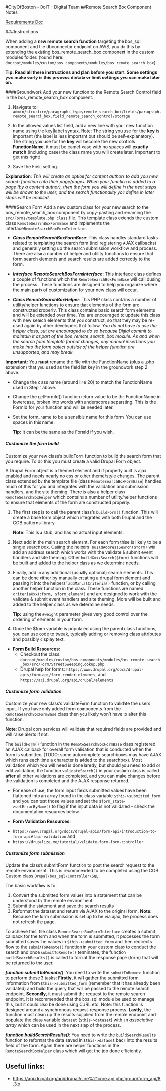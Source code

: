 #CityOfBoston - DoIT - Digital Team
##Remote Search Box Component Notes

[Requirements Doc](https://docs.google.com/document/d/1hLPKfbEyrarL8gDzik_xoeL4a2luui43m1KI_VwuNoE/edit#heading=h.c4xtxi2oiqfj)

###Instructions

When adding a **new remote search function** targeting the bos_sql component and the dbconnector endpoint on AWS,
you do this by extending the existing bos_remote_search_box component in the custom modules folder.
(found here: `docroot/modules/custom/bos_components/modules/bos_remote_search_box`).


**Tip: Read all these instructions and plan before you start. Some settings you make early in this process dictate
or limit settings you can make later on.**


####Groundwork
Add your new function to the Remote Search Control field in the bos_remote_search_box component.
1. Navigate to:
`admin/structure/paragraphs_type/remote_search_box/fields/paragraph.remote_search_box.field_remote_search_control/storage`

2. In the allowed values list field, add a new line with your new function name using the key|label syntax.
Note: The string you use for the **key** is important (the label is less important but should be self-explanatory).
The string you use for the **key** will become the new controls **FunctionName**, it must be camel-case with no spaces
will **exactly match** (including case) the class name you will create later.  Important to get this right!
3. Save the Field setting.

**Explanation**: _This will create an option for content authors to add you new search function onto their
page/pages. When your function is added to a page (by a content author), then the form you will define in
the next steps will be shown to the user, and the search functionality you define in later steps will be enabled._

####Search Form
Add a new custom class for your new search to the bos_remote_search_box component by copy-pasting and renaming the
`src/Forms/template.php class` file.  This template class extends the custom class `RemoteSearchBoxFormBase` and
implements the interface`RemoteSearchBoxFormInterface`.

* ***Class RemoteSearchBoxFormBase***: This class handles standard tasks related to templating the search form (incl registering AJAX callbacks) and generally
setting up the search submission workflow and process.  There are also a number of helper and utility functions to
ensure that form search elements and search results are added correctly to the form.

* ***Interface RemoteSearchBoxFormInterface***:
This interface class defines a couple of functions which the `RemoteSearchBoxFormBase` will call dusing the process. These
functions are designed to help you organize where the main parts of customization for your new class will occur.

* ***Class RemoteSearchBoxHelper***:
This PHP class contains a number of utility/helper functions to ensure that elements of the form are constructed
properly. This class contains basic search form elements and will be extended over time.  You are encouraged to update
this class with new search elements that you construct, so that they may be re-used again by other developers that follow.
*You do not have to use the helper class, but are encouraged to do so because Digial commit to maintain it as part of
the bos_remote_search_box module. As and when the search form template format changes, any manual insertions you make
into the form object outside of the helper function are unsupported, and may break.*

**Important:** You **must** rename the file with the FunctionName (plus a .php extension) that you used as the
field list key in the groundwork step 2 above.

* Change the class name (around line 20) to match the FunctionName used in Step 1 above.
* Change the getFormId() function return value to be the FunctionName in lowercase, broken into words with
   underscores separating. This is the FormId for your function and will be needed later.
* Set the form_name to be a sensible name for this form. You can use spaces in this name.

   **Tip:** It can be the same as the FormId if you wish.

##### Customize the form build
Customize your new class’s buildForm function to build the search form that you require.
To do this you must create a valid Drupal Form object.

A Drupal Form object is a themed element and if properly built is ajax enabled and needs nearly no css or other
theme/style changes. The parent class extended by the template file (class `RemoteSearchBoxFormBase`) handles
much of this for you and integrates with the validation and submission handlers, and the site theming.  There is also
a helper class `RemoteSearchBoxHelper` which contains a number of utility/helper functions to ensure that elements
of the form are constructed properly.

1. The first step is to call the parent class’s `buildForm()` function.
   This will create a base form object which integrates with both Drupal and the COB patterns library.

   **Note**: This is a stub, and has no actual input elements.
2. Next add in the main search element. For each form thise is likely to be a single search box. Calling the
helpers' `buildAddressSearch($form)` will add an address search which works with the validate & submit event
handlers and site theming.
Other `buildXxxxSearch($form)` functions will be built and added to the helper class as we determine needs.

3. Finally, add in any additional (usually optional) search elements.  This can be done either by manually
   creating a drupal form element and passing it into the helpers' `addManualCriteria()` function, or by calling
   another helper function in the class. These functions are named `criteriaXxx($form, $form_element)` and are
   designed to work with the validate & submit event handlers and site theming.
   More will be built and added to the helper class as we determine needs.

   **Tip:** using the `#weight` parameter gives very good control over the ordering of elements in your form.
4. Once the $form variable is populated using the parent class functions, you can use code to tweak, typically adding or
   removing class attributes and possibly display text.

- **Form Build Resources:**
   * Checkout the class:
   `docroot/modules/custom/bos_components/modules/bos_remote_search_box/src/Form/StreetSweepingLookup.php`
   * Drupal help for forms:
   `https://www.drupal.org/docs/drupal-apis/form-api/form-render-elements`, and
   `https://api.drupal.org/api/drupal/elements`

##### Customize form validation
Customize your new class’s validateForm function to validate the users input.
If you have only added form components from the `RemoteSearchBoxFormBase` class then you likely won’t have to
alter this function.

**Note**: Drupal core services will validate that required fields are provided and will raise alerts if not.

The `buildForm()` function in the `RemoteSearchBoxFormBase` class registered an AJAX callback for overall form validation
that is conducted when the form is submitted. (TODO: some autocomplete searchboxes may have AJAX which runs each time a
character is added to the searchbox). Most validation which you will need is done laredy, but should you need to add or
edit validation, the function `validateSearch()` in your custom class is called **after** all other validations are
completed, and you can make changes before the validation is completed and the AJAX response returned.

* For ease of use, the form input fields submitted values have been flattened into an array found in the class
variable `$this->submitted_form` and you can test those values and set the `$form_state->setErrorByName()` to
flag if the input data is not validated - check the documentation resources below.

-  **Form Validation Resources**:
  * `https://www.drupal.org/docs/drupal-apis/form-api/introduction-to-form-api#fapi-validation` and
  * `https://drupalize.me/tutorial/validate-form-form-controller`

##### Customize form submission
Update the class’s submitForm function to post the search request to the remote environment.
This is recommended to be completed using the COB Custom class `Drupal\bos_sql\Controller\SQL`.

The basic workflow is to:
1. Convert the submitted form values into a statement that can be understood by the remote environment
2. Submit the statement and save the search results
3. Reformat the dataset and return via AJAX to the original form.
**Note:** Because the form submission is set up to be via ajax, the process does not refresh the page.

To achieve this, the class `RemoteSearchBoxFormInterface` creates a submit callback for the form and when the form is
submitted, it processes the form submitted saves the values in `$this->submitted_form` and then redirects flow to
the `submitToRemote()` function in your custom class to conduct the search and once `submitToRemote()` terminates, the
function `buildSearchResults()` is called to format the response page (form) that will be returned to the user.

***function submitToRemote()***:
You need to write the `submitToRemote` function to perform these 3 tasks:
**Firstly**, it will gather the submitted form information from `$this->submitted_form` (remember that it has already been
validated) and build the query that will be passed to the remote search endpoint.
**Secondly**, it must submit the request to the remote search endpoint.  It is recommended that the bos_sql module be used to
manage this, but it could also be done using CURL etc. Note: this function is designed around a synchronous request-response
process.
**Lastly**, the function must clean up the results supplied from the remote endpoint and populate the class variable
`dataset` (`$this->dataset`) with an _associative array_ which can be used in the next step of the process.

***function buildSearchResults()***:
You need to write the `buildSearchResults` function to reformat the data saved in `$this->dataset` back into the results
field of the form.  Again there are helper functions in the `RemoteSearchBoxHelper` class which will get the job done
efficiently.

## Useful links:
- https://api.drupal.org/api/drupal/core%21core.api.php/group/form_api/8.3.x
